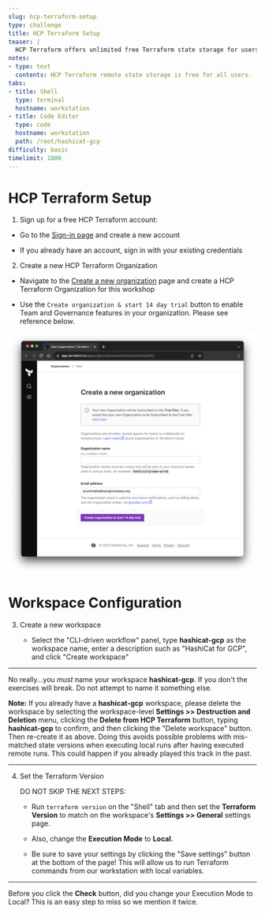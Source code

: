 ```yaml
---
slug: hcp-terraform-setup
type: challenge
title: HCP Terraform Setup
teaser: |
  HCP Terraform offers unlimited free Terraform state storage for users. Safeguard your state files by storing them remotely in HCP Terraform.
notes:
- type: text
  contents: HCP Terraform remote state storage is free for all users.
tabs:
- title: Shell
  type: terminal
  hostname: workstation
- title: Code Editor
  type: code
  hostname: workstation
  path: /root/hashicat-gcp
difficulty: basic
timelimit: 1800
---
```

HCP Terraform Setup
===
1. Sign up for a free HCP Terraform account:

  - Go to the [Sign-in page](https://portal.cloud.hashicorp.com/sign-in) and create a new account

  - If you already have an account, sign in with your existing credentials

2. Create a new HCP Terraform Organization

  - Navigate to the [Create a new organization](https://app.terraform.io/app/organizations/new?trial=workshop2023) page and create a HCP Terraform Organization for this workshop

  - Use the `Create organization & start 14 day trial` button to enable Team and Governance features in your organization. Please see reference below.

![Create New Org](../assets/create_new_org.png)

Workspace Configuration
===

3. Create a new workspace

   - Select the "CLI-driven workflow" panel, type **hashicat-gcp** as the workspace name, enter a description such as "HashiCat for GCP", and click "Create workspace"

---

No really...you *must* name your workspace **hashicat-gcp**. If you don't the exercises will break. Do not attempt to name it something else.

**Note:** If you already have a **hashicat-gcp** workspace, please delete the workspace by selecting the workspace-level **Settings >> Destruction and Deletion** menu, clicking the **Delete from HCP Terraform** button, typing **hashicat-gcp** to confirm, and then clicking the "Delete workspace" button. Then re-create it as above. Doing this avoids possible problems with mis-matched state versions when executing local runs after having executed remote runs. This could happen if you already played this track in the past.

---

4. Set the Terraform Version

   DO NOT SKIP THE NEXT STEPS:

   - Run `terraform version` on the "Shell" tab and then set the **Terraform Version** to match on the workspace's **Settings >> General** settings page.

   - Also, change the **Execution Mode** to **Local**.

   - Be sure to save your settings by clicking the "Save settings" button at the bottom of the page! This will allow us to run Terraform commands from our workstation with local variables.

---

Before you click the **Check** button, did you change your Execution Mode to Local? This is an easy step to miss so we mention it twice.